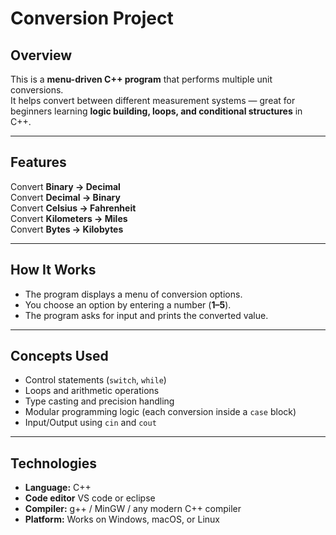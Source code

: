# Conversion Project

## Overview
This is a **menu-driven C++ program** that performs multiple unit conversions.  
It helps convert between different measurement systems — great for beginners learning **logic building, loops, and conditional structures** in C++.

---

## Features
Convert **Binary → Decimal**  
Convert **Decimal → Binary**  
Convert **Celsius → Fahrenheit**  
Convert **Kilometers → Miles**  
Convert **Bytes → Kilobytes**

---

## How It Works
- The program displays a menu of conversion options.  
- You choose an option by entering a number (**1–5**).  
- The program asks for input and prints the converted value.

---

## Concepts Used
- Control statements (`switch`, `while`)  
- Loops and arithmetic operations  
- Type casting and precision handling  
- Modular programming logic (each conversion inside a `case` block)  
- Input/Output using `cin` and `cout`

---

##  Technologies
- **Language:** C++
- **Code editor** VS code or eclipse 
- **Compiler:** g++ / MinGW / any modern C++ compiler  
- **Platform:** Works on Windows, macOS, or Linux
